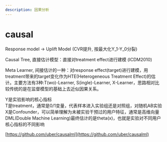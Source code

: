 ```yaml
---
description: 因果分析
---
```


# causal

Response model -&gt; Uplift Model \(CVR提升, 按最大化Y\_1-Y\_0分裂\)

Causal Tree, 直接估计模型：直接对treatment effect进行建模 \(ICDM2010\)

Meta Learner, 间接估计的一种：对response effect\(target\)进行建模，用treatment带来的target变化作为HTE\(Heterogeneous Treatment Effect\)的估计。主要方法有3种:T\(wo\)-Learner, S\(ingle\)-Learner, X-Learner，思路相对比较传统的是在监督模型的基础上去近似因果关系。

Y是实验影响的核心指标  
T是treatment，通常是0/1变量，代表样本进入实验组还是对照组，对随机AB实验  
X是Confounder，可以简单理解为未被实验干预过的用户特征，通常是高维向量  
DML\(Double Machine Learning\)最终估计的是theta\(x\)，也就是实验对不同用户核心指标的不同影响

[https://github.com/uber/causalml](https://github.com/uber/causalml)



